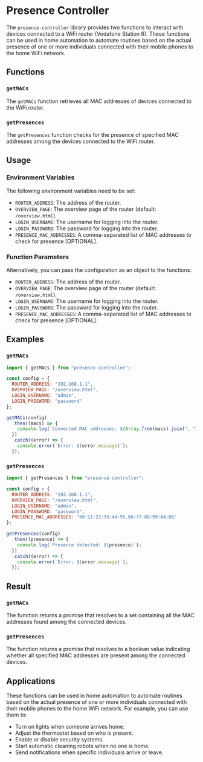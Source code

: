# Presence Controller

The `presence-controller` library provides two functions to interact with devices connected to a WiFi router (Vodafone Station 6). These functions can be used in home automation to automate routines based on the actual presence of one or more individuals connected with their mobile phones to the home WiFi network.

## Functions

### `getMACs`

The `getMACs` function retrieves all MAC addresses of devices connected to the WiFi router.

### `getPresences`

The `getPresences` function checks for the presence of specified MAC addresses among the devices connected to the WiFi router.

## Usage

### Environment Variables

The following environment variables need to be set:

- `ROUTER_ADDRESS`: The address of the router.
- `OVERVIEW_PAGE`: The overview page of the router (default: `/overview.html`).
- `LOGIN_USERNAME`: The username for logging into the router.
- `LOGIN_PASSWORD`: The password for logging into the router.
- `PRESENCE_MAC_ADDRESSES`: A comma-separated list of MAC addresses to check for presence [OPTIONAL].

### Function Parameters

Alternatively, you can pass the configuration as an object to the functions:

- `ROUTER_ADDRESS`: The address of the router.
- `OVERVIEW_PAGE`: The overview page of the router (default: `/overview.html`).
- `LOGIN_USERNAME`: The username for logging into the router.
- `LOGIN_PASSWORD`: The password for logging into the router.
- `PRESENCE_MAC_ADDRESSES`: A comma-separated list of MAC addresses to check for presence [OPTIONAL].

## Examples

### `getMACs`

```javascript
import { getMACs } from "presence-controller";

const config = {
  ROUTER_ADDRESS: "192.168.1.1",
  OVERVIEW_PAGE: "/overview.html",
  LOGIN_USERNAME: "admin",
  LOGIN_PASSWORD: "password"
};

getMACs(config)
  .then((macs) => {
    console.log(`Connected MAC addresses: ${Array.from(macs).join(", ")}`);
  })
  .catch((error) => {
    console.error(`Error: ${error.message}`);
  });
```

### `getPresences`

```javascript
import { getPresences } from "presence-controller";

const config = {
  ROUTER_ADDRESS: "192.168.1.1",
  OVERVIEW_PAGE: "/overview.html",
  LOGIN_USERNAME: "admin",
  LOGIN_PASSWORD: "password",
  PRESENCE_MAC_ADDRESSES: "00:11:22:33:44:55,66:77:88:99:AA:BB"
};

getPresences(config)
  .then((presence) => {
    console.log(`Presence detected: ${presence}`);
  })
  .catch((error) => {
    console.error(`Error: ${error.message}`);
  });
```

## Result

### `getMACs`

The function returns a promise that resolves to a set containing all the MAC addresses found among the connected devices.

### `getPresences`

The function returns a promise that resolves to a boolean value indicating whether all specified MAC addresses are present among the connected devices.

## Applications

These functions can be used in home automation to automate routines based on the actual presence of one or more individuals connected with their mobile phones to the home WiFi network. For example, you can use them to:

- Turn on lights when someone arrives home.
- Adjust the thermostat based on who is present.
- Enable or disable security systems.
- Start automatic cleaning robots when no one is home.
- Send notifications when specific individuals arrive or leave.
